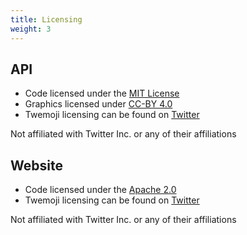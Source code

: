 ```yaml
---
title: Licensing
weight: 3
---
```


## API

- Code licensed under the [MIT License](https://github.com/custom-twemoji/custom-twemoji-api/blob/main/LICENSE)
- Graphics licensed under [CC-BY 4.0](https://creativecommons.org/licenses/by/4.0/)
- Twemoji licensing can be found on [Twitter](https://twemoji.twitter.com)

Not affiliated with Twitter Inc. or any of their affiliations

## Website

- Code licensed under the [Apache 2.0](https://github.com/custom-twemoji/custom-twemoji-api-website/blob/main/LICENSE)
- Twemoji licensing can be found on [Twitter](https://twemoji.twitter.com)

Not affiliated with Twitter Inc. or any of their affiliations
